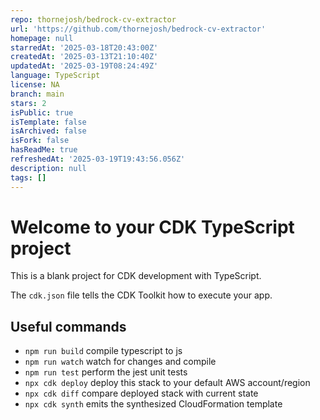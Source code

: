 ```yaml
---
repo: thornejosh/bedrock-cv-extractor
url: 'https://github.com/thornejosh/bedrock-cv-extractor'
homepage: null
starredAt: '2025-03-18T20:43:00Z'
createdAt: '2025-03-13T21:10:40Z'
updatedAt: '2025-03-19T08:24:49Z'
language: TypeScript
license: NA
branch: main
stars: 2
isPublic: true
isTemplate: false
isArchived: false
isFork: false
hasReadMe: true
refreshedAt: '2025-03-19T19:43:56.056Z'
description: null
tags: []
---
```


# Welcome to your CDK TypeScript project

This is a blank project for CDK development with TypeScript.

The `cdk.json` file tells the CDK Toolkit how to execute your app.

## Useful commands

* `npm run build`   compile typescript to js
* `npm run watch`   watch for changes and compile
* `npm run test`    perform the jest unit tests
* `npx cdk deploy`  deploy this stack to your default AWS account/region
* `npx cdk diff`    compare deployed stack with current state
* `npx cdk synth`   emits the synthesized CloudFormation template
